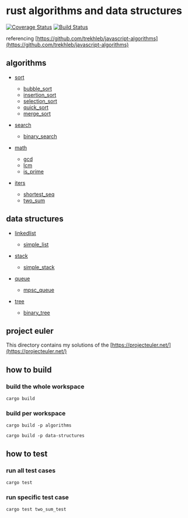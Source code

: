 # rust algorithms and data structures

[![Coverage Status](https://coveralls.io/repos/github/xcaptain/rust-algorithms/badge.svg?branch=master)](https://coveralls.io/github/xcaptain/rust-algorithms?branch=master)
[![Build Status](https://travis-ci.com/xcaptain/rust-algorithms.svg?branch=master)](https://travis-ci.com/xcaptain/rust-algorithms)

referencing [https://github.com/trekhleb/javascript-algorithms](https://github.com/trekhleb/javascript-algorithms)

## algorithms

- [sort](algorithms/src/sort/mod.rs)

  - [bubble_sort](algorithms/src/sort/bubble_sort.rs)
  - [insertion_sort](algorithms/src/sort/insertion_sort.rs)
  - [selection_sort](algorithms/src/sort/selection_sort.rs)
  - [quick_sort](algorithms/src/sort/quick_sort.rs)
  - [merge_sort](algorithms/src/sort/merge_sort.rs)

- [search](algorithms/src/search/mod.rs)

  - [binary_search](algorithms/src/search/binary_search.rs)

- [math](algorithms/src/math/mod.rs)

  - [gcd](algorithms/src/math/gcd.rs)
  - [lcm](algorithms/src/math/lcm.rs)
  - [is_prime](algorithms/src/math/is_prime.rs)

- [iters](algorithms/src/iters/mod.rs)
  - [shortest_seq](algorithms/src/iters/shortest_seq.rs)
  - [two_sum](algorithms/src/iters/two_sum.rs)

## data structures

- [linkedlist](data-structures/src/linkedlist/mod.rs)

  - [simple_list](data-structures/src/linkedlist/SimpleList.rs)

- [stack](data-structures/src/stack/mod.rs)
  - [simple_stack](data-structures/src/stack/simple_stack.rs)

- [queue](data-structures/src/queue/mod.rs)
  - [mpsc_queue](data-structures/src/queue/mpsc_queue.rs)

- [tree](data-structures/src/tree/mod.rs)
  - [binary_tree](data-structures/src/tree/binary_tree.rs)

## project euler

This directory contains my solutions of the [https://projecteuler.net/](https://projecteuler.net/)

## how to build

### build the whole workspace

`cargo build`

### build per workspace

`cargo build -p algorithms`

`cargo build -p data-structures`

## how to test

### run all test cases

`cargo test`

### run specific test case

`cargo test two_sum_test`
